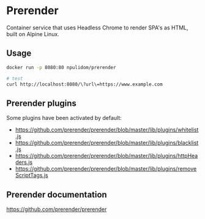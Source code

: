 Prerender
=========

Container service that uses Headless Chrome to render SPA's as HTML, built on Alpine Linux.

## Usage

```bash
docker run -p 8080:80 npulidom/prerender

# test
curl http://localhost:8080/\?url\=https://www.example.com

```

## Prerender plugins

Some plugins have been activated by default:
- https://github.com/prerender/prerender/blob/master/lib/plugins/whitelist.js
- https://github.com/prerender/prerender/blob/master/lib/plugins/blacklist.js
- https://github.com/prerender/prerender/blob/master/lib/plugins/httpHeaders.js
- https://github.com/prerender/prerender/blob/master/lib/plugins/removeScriptTags.js

## Prerender documentation

https://github.com/prerender/prerender
